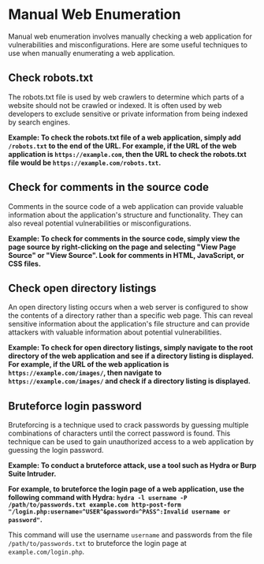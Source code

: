 # Manual Web Enumeration

Manual web enumeration involves manually checking a web application for vulnerabilities and misconfigurations. Here are some useful techniques to use when manually enumerating a web application.

## Check robots.txt

The robots.txt file is used by web crawlers to determine which parts of a website should not be crawled or indexed. It is often used by web developers to exclude sensitive or private information from being indexed by search engines.

**Example: To check the robots.txt file of a web application, simply add `/robots.txt` to the end of the URL. For example, if the URL of the web application is `https://example.com`, then the URL to check the robots.txt file would be `https://example.com/robots.txt`.**

## Check for comments in the source code

Comments in the source code of a web application can provide valuable information about the application's structure and functionality. They can also reveal potential vulnerabilities or misconfigurations.

**Example: To check for comments in the source code, simply view the page source by right-clicking on the page and selecting "View Page Source" or "View Source". Look for comments in HTML, JavaScript, or CSS files.**

## Check open directory listings

An open directory listing occurs when a web server is configured to show the contents of a directory rather than a specific web page. This can reveal sensitive information about the application's file structure and can provide attackers with valuable information about potential vulnerabilities.

**Example: To check for open directory listings, simply navigate to the root directory of the web application and see if a directory listing is displayed. For example, if the URL of the web application is `https://example.com/images/`, then navigate to `https://example.com/images/` and check if a directory listing is displayed.**

## Bruteforce login password

Bruteforcing is a technique used to crack passwords by guessing multiple combinations of characters until the correct password is found. This technique can be used to gain unauthorized access to a web application by guessing the login password.

**Example: To conduct a bruteforce attack, use a tool such as Hydra or Burp Suite Intruder.**

**For example, to bruteforce the login page of a web application, use the following command with Hydra: `hydra -l username -P /path/to/passwords.txt example.com http-post-form "/login.php:username=^USER^&password=^PASS^:Invalid username or password"`.**

This command will use the username `username` and passwords from the file `/path/to/passwords.txt` to bruteforce the login page at `example.com/login.php`.
